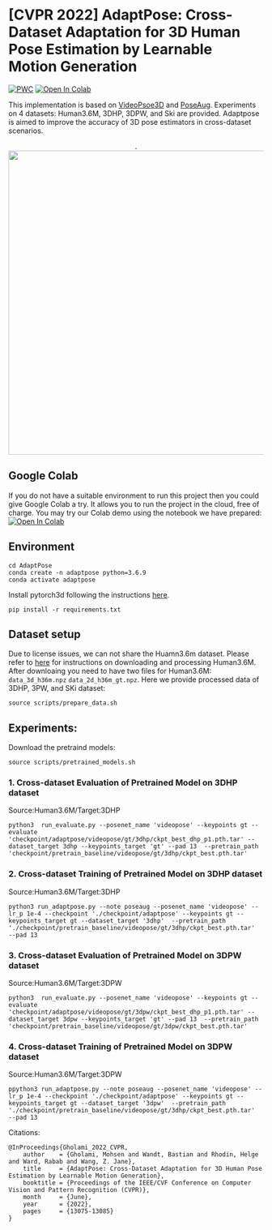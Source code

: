 # [CVPR 2022] AdaptPose: Cross-Dataset Adaptation for 3D Human Pose Estimation by Learnable Motion Generation

[![PWC](https://img.shields.io/endpoint.svg?url=https://paperswithcode.com/badge/adaptpose-cross-dataset-adaptation-for-3d/weakly-supervised-3d-human-pose-estimation-on)](https://paperswithcode.com/sota/weakly-supervised-3d-human-pose-estimation-on?p=adaptpose-cross-dataset-adaptation-for-3d)
[![Open In Colab](https://colab.research.google.com/assets/colab-badge.svg)](https://colab.research.google.com/drive/1d_bcHtBm-rR0mTVJ7484WVJ5Gmk5NkbB#scrollTo=Xtvy95RHLbrd)


This implementation is based on [VideoPsoe3D](https://github.com/facebookresearch/VideoPose3D) and [PoseAug](https://github.com/jfzhang95/PoseAug). Experiments on 4 datasets: Human3.6M, 3DHP, 3DPW, and Ski are provided. Adaptpose is aimed to improve the accuracy of 3D pose estimators in cross-dataset scenarios. 
 
<p align="center">.
<img  src="Figures/Tiser.jpg" width="600">
<p/>

## Google Colab
If you do not have a suitable environment to run this project then you could give Google Colab a try. It allows you to run the project in the cloud, free of charge. You may try our Colab demo using the notebook we have prepared: [![Open In Colab](https://colab.research.google.com/assets/colab-badge.svg)](https://colab.research.google.com/drive/1d_bcHtBm-rR0mTVJ7484WVJ5Gmk5NkbB#scrollTo=Xtvy95RHLbrd)

## Environment 

```
cd AdaptPose
conda create -n adaptpose python=3.6.9
conda activate adaptpose
```
Install pytorch3d following the instructions [here](https://github.com/facebookresearch/pytorch3d/blob/main/INSTALL.md). 

```
pip install -r requirements.txt
```

## Dataset setup
Due to license issues, we can not share the Huamn3.6m dataset. Please refer to [here](https://github.com/facebookresearch/VideoPose3D/blob/main/DATASETS.md) for instructions on downloading and processing Human3.6M. After downloaing you need to have two files for Human3.6M: ```data_3d_h36m.npz``` ```data_2d_h36m_gt.npz```. Here we provide processed data of 3DHP, 3PW, and SKi dataset:
```
source scripts/prepare_data.sh
```
## Experiments:
Download the pretraind models:

```
source scripts/pretrained_models.sh
```

### 1. Cross-dataset Evaluation of Pretrained Model on 3DHP dataset

Source:Human3.6M/Target:3DHP

```
python3  run_evaluate.py --posenet_name 'videopose' --keypoints gt --evaluate  'checkpoint/adaptpose/videopose/gt/3dhp/ckpt_best_dhp_p1.pth.tar' --dataset_target 3dhp --keypoints_target 'gt' --pad 13  --pretrain_path  'checkpoint/pretrain_baseline/videopose/gt/3dhp/ckpt_best.pth.tar'
```
### 2. Cross-dataset Training of Pretrained Model on 3DHP dataset

Source:Human3.6M/Target:3DHP
```
python3 run_adaptpose.py --note poseaug --posenet_name 'videopose' --lr_p 1e-4 --checkpoint './checkpoint/adaptpose' --keypoints gt --keypoints_target gt --dataset_target '3dhp'  --pretrain_path './checkpoint/pretrain_baseline/videopose/gt/3dhp/ckpt_best.pth.tar'  --pad 13 
```

### 3. Cross-dataset Evaluation of Pretrained Model on 3DPW dataset

Source:Human3.6M/Target:3DPW
```
python3  run_evaluate.py --posenet_name 'videopose' --keypoints gt --evaluate  'checkpoint/adaptpose/videopose/gt/3dpw/ckpt_best_dhp_p1.pth.tar' --dataset_target 3dpw --keypoints_target 'gt' --pad 13  --pretrain_path  'checkpoint/pretrain_baseline/videopose/gt/3dpw/ckpt_best.pth.tar'
```

### 4. Cross-dataset Training of Pretrained Model on 3DPW dataset

Source:Human3.6M/Target:3DPW

```
ppython3 run_adaptpose.py --note poseaug --posenet_name 'videopose' --lr_p 1e-4 --checkpoint './checkpoint/adaptpose' --keypoints gt --keypoints_target gt --dataset_target '3dpw'  --pretrain_path './checkpoint/pretrain_baseline/videopose/gt/3dhp/ckpt_best.pth.tar'  --pad 13 
```

Citations:
```
@InProceedings{Gholami_2022_CVPR,
    author    = {Gholami, Mohsen and Wandt, Bastian and Rhodin, Helge and Ward, Rabab and Wang, Z. Jane},
    title     = {AdaptPose: Cross-Dataset Adaptation for 3D Human Pose Estimation by Learnable Motion Generation},
    booktitle = {Proceedings of the IEEE/CVF Conference on Computer Vision and Pattern Recognition (CVPR)},
    month     = {June},
    year      = {2022},
    pages     = {13075-13085}
}
```



